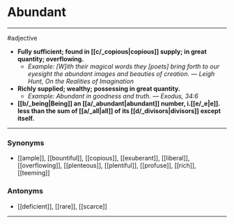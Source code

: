 # Abundant
---
#adjective
- **Fully sufficient; found in [[c/_copious|copious]] supply; in great quantity; overflowing.**
	- _Example: [W]ith their magical words they [poets] bring forth to our eyesight the abundant images and beauties of creation. — Leigh Hunt, On the Realities of Imagination_
- **Richly supplied; wealthy; possessing in great quantity.**
	- _Example: Abundant in goodness and truth. — Exodus, 34:6_
- **[[b/_being|Being]] an [[a/_abundant|abundant]] number, i.[[e/_e|e]]. less than the sum of [[a/_all|all]] of its [[d/_divisors|divisors]] except itself.**
---
### Synonyms
- [[ample]], [[bountiful]], [[copious]], [[exuberant]], [[liberal]], [[overflowing]], [[plenteous]], [[plentiful]], [[profuse]], [[rich]], [[teeming]]
### Antonyms
- [[deficient]], [[rare]], [[scarce]]
---
